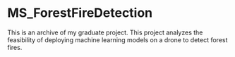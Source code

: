 # MS_ForestFireDetection
This is an archive of my graduate project. This project analyzes the feasibility of deploying machine learning models on a drone to detect forest fires.
